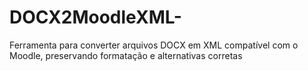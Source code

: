 # DOCX2MoodleXML-
Ferramenta para converter arquivos DOCX em XML compatível com o Moodle, preservando formatação e alternativas corretas
